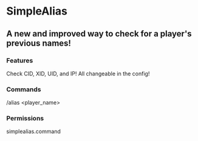 # SimpleAlias 

## A new and improved way to check for a player's previous names!

### Features
Check CID, XID, UID, and IP!
All changeable in the config!

### Commands
/alias <player_name>

### Permissions
simplealias.command
